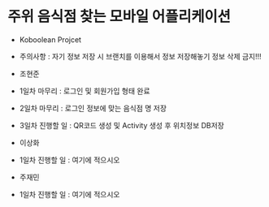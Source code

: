﻿# 주위 음식점 찾는 모바일 어플리케이션
- Koboolean Projcet

- 주의사항 : 자기 정보 저장 시 브랜치를 이용해서 정보 저장해놓기
                 정보 삭제 금지!!!

- 조현준
- 1일차 마무리 : 로그인 및 회원가입 형태 완료
- 2일차 마무리 : 로그인 정보에 맞는 음식점 명 저장
- 3일차 진행할 일 : QR코드 생성 및 Activity 생성 후 위치정보 DB저장

- 이상화
- 1일차 진행할 일 : 여기에 적으시오

- 주재민
- 1일차 진행할 일 : 여기에 적으시오